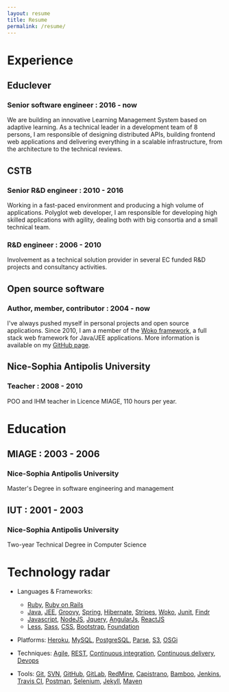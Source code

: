 ```yaml
---
layout: resume
title: Resume
permalink: /resume/
---
```


# <i class="fa fa-suitcase"></i> Experience

## Educlever

### Senior software engineer : 2016 - now

We are building an innovative Learning Management System based on adaptive learning. As a technical leader in a development team of 8 persons, I am responsible of designing distributed APIs, building frontend web applications and delivering everything in a scalable infrastructure, from the architecture to the technical reviews.

## CSTB

### Senior R&D engineer : 2010 - 2016

Working in a fast-paced environment and producing a high volume of applications. Polyglot web developer, I am
responsible for developing high skilled applications with agility, dealing both with big consortia and a small technical
team.

### R&D engineer : 2006 - 2010

Involvement as a technical solution provider in several EC funded R&D projects and consultancy activities.

## Open source software

### Author, member, contributor : 2004 - now

I've always pushed myself in personal projects and open source applications. Since 2010, I am a member of the
[Woko framework](http://www.pojosontheweb.com), a full stack web framework for Java/JEE applications.
More information is available on my [GitHub page](https://www.github.com/boissonnat).

## Nice-Sophia Antipolis University

### Teacher : 2008 - 2010

POO and IHM teacher in Licence MIAGE, 110 hours per year.

# <i class="fa fa-graduation-cap"></i> Education

## MIAGE : 2003 - 2006

### Nice-Sophia Antipolis University

Master's Degree in software engineering and management

## IUT : 2001 - 2003

### Nice-Sophia Antipolis University

Two-year Technical Degree in Computer Science

# <i class="fa fa-wifi"></i> Technology radar

- Languages & Frameworks:
    * [Ruby](/tags/ruby), [Ruby on Rails](/tags/ruby-on-rails)
    * [Java](/tags/java), [JEE](/tags/jee), [Groovy](/tags/groovy), [Spring](/tags/spring), [Hibernate](/tags/hibernate), [Stripes](/tags/stripes), [Woko](/tags/woko), [Junit](/tags/junit), [Findr](/tags/findr)
    * [Javascript](/tags/javascript), [NodeJS](/tags/nodejs), [Jquery](/tags/jquery), [AngularJs](/tags/angularjs), [ReactJS](/tags/reactjs)
    * [Less](/tags/less), [Sass](/tags/sass), [CSS](/tags/css), [Bootstrap](/tags/bootstrap), [Foundation](/tags/foundation)

- Platforms: [Heroku](/tags/heroku), [MySQL](/tags/mysql), [PostgreSQL](/tags/postgresql), [Parse](/tags/parse), [S3](/tags/s3), [OSGi](/tags/osgi)
- Techniques: [Agile](/tags/agile), [REST](/tags/rest), [Continuous integration](/tags/continuous-integration), [Continuous delivery](/tags/continuous-delivery), [Devops](/tags/devops)
- Tools: [Git](/tags/git), [SVN](/tags/svn), [GitHub](/tags/github), [GitLab](/tags/gitlab), [RedMine](/tags/redmine), [Capistrano](/tags/capistrano), [Bamboo](/tags/bamboo), [Jenkins](/tags/jenkins), [Travis CI](/tags/travis-ci), [Postman](/tags/postman), [Selenium](/tags/selenium), [Jekyll](/tags/jekyll), [Maven](/tags/maven)
